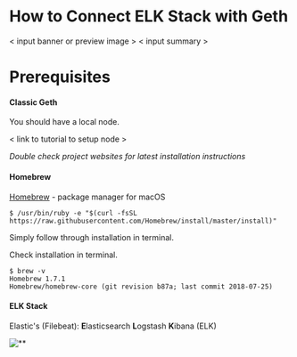 # How to Connect ELK Stack with Geth

< input banner or preview image >
< input summary >

# Prerequisites

#### Classic Geth

You should have a local node.

< link to tutorial to setup node >

*Double check project websites for latest installation instructions*

#### Homebrew

[Homebrew](https://brew.sh/) - package manager for macOS

```
$ /usr/bin/ruby -e "$(curl -fsSL https://raw.githubusercontent.com/Homebrew/install/master/install)"
```
Simply follow through installation in terminal.

Check installation in terminal.

```
$ brew -v
Homebrew 1.7.1
Homebrew/homebrew-core (git revision b87a; last commit 2018-07-25)
```

#### ELK Stack

Elastic's (Filebeat):
**E**lasticsearch
**L**ogstash
**K**ibana (ELK)

![**](https://img.etsystatic.com/il/782712/1452353281/il_570xN.1452353281_7ter.jpg?version=0)
